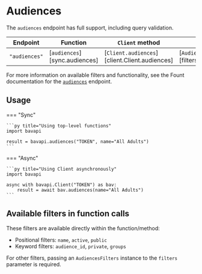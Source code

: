# Audiences

The `audiences` endpoint has full support, including query validation.

| Endpoint      | Function                      | `Client` method                               | Filters class                                  |
| ------------- | ----------------------------- | --------------------------------------------- | ---------------------------------------------- |
| `"audiences"` | [`audiences`][sync.audiences] | [`Client.audiences`][client.Client.audiences] | [`AudiencesFilters`][filters.AudiencesFilters] |

For more information on available filters and functionality, see the Fount documentation for the [`audiences`](https://developer.wppbav.com/docs/2.x/core-resources/audiences) endpoint.

## Usage

=== "Sync"

    ```py title="Using top-level functions"
    import bavapi

    result = bavapi.audiences("TOKEN", name="All Adults")
    ```

=== "Async"

    ```py title="Using Client asynchronously"
    import bavapi

    async with bavapi.Client("TOKEN") as bav:
        result = await bav.audiences(name="All Adults")
    ```

## Available filters in function calls

These filters are available directly within the function/method:

- Positional filters: `name`, `active`, `public`
- Keyword filters: `audience_id`, `private`, `groups`

For other filters, passing an `AudiencesFilters` instance to the `filters` parameter is required.
